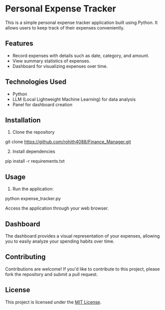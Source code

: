 # Personal Expense Tracker

This is a simple personal expense tracker application built using Python. It allows users to keep track of their expenses conveniently.

## Features

- Record expenses with details such as date, category, and amount.
- View summary statistics of expenses.
- Dashboard for visualizing expenses over time.

## Technologies Used

- Python
- LLM (Local Lightweight Machine Learning) for data analysis
- Panel for dashboard creation

## Installation

1. Clone the repository

git clone https://github.com/rohith4088/Finance_Manager.git

2. Install dependencies

pip install -r requirements.txt

## Usage

1. Run the application:

python expense_tracker.py

Access the application through your web browser.

## Dashboard

The dashboard provides a visual representation of your expenses, allowing you to easily analyze your spending habits over time.

## Contributing

Contributions are welcome! If you'd like to contribute to this project, please fork the repository and submit a pull request.

## License

This project is licensed under the [MIT License](LICENSE).
